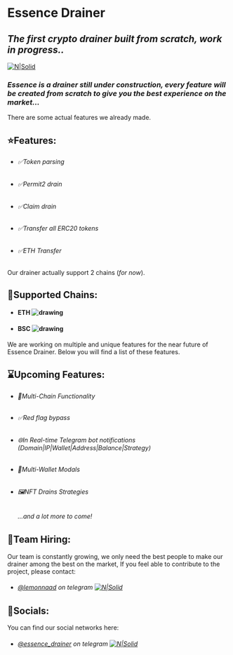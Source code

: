# Essence Drainer
## _The first crypto drainer built from scratch, work in progress.._

[![N|Solid](https://i.ibb.co/Hhz2hXz/ED.png)](https://t.me/essence_drainer)


### _Essence is a drainer still under construction, every feature will be created from scratch to give you the best experience on the market..._
There are some actual features we already made.
## ⭐Features:

- ###### ✅Token parsing
- ###### ✅Permit2 drain
- ###### ✅Claim drain
- ###### ✅Transfer all ERC20 tokens
- ###### ✅ETH Transfer

Our drainer actually support 2 chains (_for now_).
## 🔗Supported Chains:

- #### ETH ![drawing](https://avatars.githubusercontent.com/u/110872374?s=16&v=0)
- #### BSC ![drawing](https://avatars.githubusercontent.com/u/32770468?s=16&v=0)

We are working on multiple and unique features for the near future of Essence Drainer. 
Below you will find a list of these features.
## ⌛Upcoming Features:
- ###### 🔧Multi-Chain Functionality
- ###### ✅Red flag bypass
- ###### 🌐In Real-time Telegram bot notifications (Domain|IP|Wallet|Address|Balance|Strategy)
- ###### 💼Multi-Wallet Modals
- ###### 🖼️NFT Drains Strategies
   ###### ...and a lot more to come!
## 🤝Team Hiring:

Our team is constantly growing, we only need the best people to make our drainer among the best on the market, If you feel able to contribute to the project, please contact:


- ###### [@lemonnaad](https://t.me/lemonnaad) on telegram [![N|Solid](https://avatars.githubusercontent.com/u/84450720?s=15&v=0)](https://t.me/lemonnaad)

## 🤝Socials:
You can find our social networks here:
- ###### [@essence_drainer](https://t.me/essence_drainer) on telegram [![N|Solid](https://avatars.githubusercontent.com/u/84450720?s=15&v=0)](https://t.me/essence_drainer)
